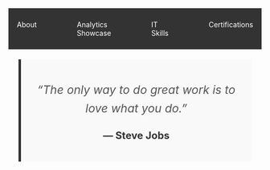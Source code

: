 <nav style="background-color: #333; padding: 10px;">
        <ul style="list-style-type: none; margin: 0; padding: 0; display: flex; justify-content: center;">
            <li style="margin: 0 20px;">
                <a href="#home" target="_blank" style="color: white; text-decoration: none; padding: 14px 20px; display: block;">About</a></li>
            <li style="margin: 0 20px;">
                <a href="https://mbhagwan.github.io/portfolio.html" target="_blank" style="color: white; text-decoration: none; padding: 14px 20px; display: block;">Analytics Showcase</a></li>
            <li style="margin: 0 20px;">
                <a href="#services" target="_blank" style="color: white; text-decoration: none; padding: 14px 20px; display: block;">IT Skills</a></li>
            <li style="margin: 0 20px;">
                <a href="https://mbhagwan.github.io/certified_skills.html" target="_blank" style="color: white; text-decoration: none; padding: 14px 20px; display: block;">Certifications</a></li>
        </ul>
</nav>


<div style="background-color: #f9f9f9; padding: 20px; border-left: 5px solid #333; margin: 20px; max-width: 600px;">
        <p style="font-size: 23px; font-style: italic; color: #555; text-align: center; line-height: 1.6;">
            “The only way to do great work is to love what you do.”
        </p>
        <p style="font-size: 20px; font-weight: bold; text-align: center; color: #333; margin-top: 10px;">
            — Steve Jobs
        </p>
</div>
